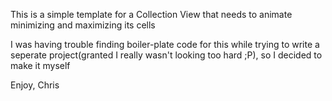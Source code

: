 This is a simple template for a Collection View that needs to animate minimizing and maximizing its cells

I was having trouble finding boiler-plate code for this while trying to write a seperate project(granted I really wasn't looking too hard ;P), so I decided to make it myself 

Enjoy,
Chris
